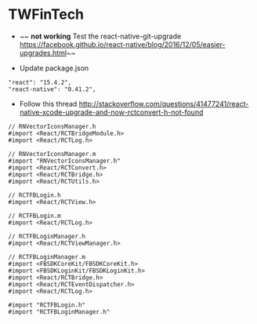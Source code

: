 # TWFinTech
- ~~ **not working**  Test the react-native-git-upgrade
https://facebook.github.io/react-native/blog/2016/12/05/easier-upgrades.html~~

- Update package.json
```
"react": "15.4.2",
"react-native": "0.41.2",
```

- Follow this thread 
http://stackoverflow.com/questions/41477241/react-native-xcode-upgrade-and-now-rctconvert-h-not-found
```
// RNVectorIconsManager.h
#import <React/RCTBridgeModule.h>
#import <React/RCTLog.h>

// RNVectorIconsManager.m
#import "RNVectorIconsManager.h"
#import <React/RCTConvert.h>
#import <React/RCTBridge.h>
#import <React/RCTUtils.h>

// RCTFBLogin.h
#import <React/RCTView.h>

// RCTFBLogin.m
#import <React/RCTLog.h>

// RCTFBLoginManager.h
#import <React/RCTViewManager.h>

// RCTFBLoginManager.m
#import <FBSDKCoreKit/FBSDKCoreKit.h>
#import <FBSDKLoginKit/FBSDKLoginKit.h>
#import <React/RCTBridge.h>
#import <React/RCTEventDispatcher.h>
#import <React/RCTLog.h>

#import "RCTFBLogin.h"
#import "RCTFBLoginManager.h"
```

